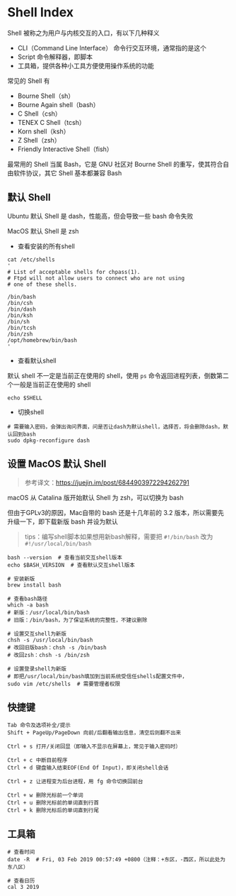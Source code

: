 # Shell Index

Shell 被称之为用户与内核交互的入口，有以下几种释义

- CLI（Command Line Interface） 命令行交互环境，通常指的是这个
- Script 命令解释器，即脚本
- 工具箱，提供各种小工具方便使用操作系统的功能

常见的 Shell 有

- Bourne Shell（sh）
- Bourne Again shell（bash）
- C Shell（csh）
- TENEX C Shell（tcsh）
- Korn shell（ksh）
- Z Shell（zsh）
- Friendly Interactive Shell（fish）

最常用的 Shell 当属 Bash，它是 GNU 社区对 Bourne Shell 的重写，使其符合自由软件协议，其它 Shell 基本都兼容 Bash

## 默认 Shell

Ubuntu 默认 Shell 是 dash，性能高，但会导致一些 bash 命令失败

MacOS 默认 Shell 是 zsh

- 查看安装的所有shell

```shell
cat /etc/shells
'
# List of acceptable shells for chpass(1).
# Ftpd will not allow users to connect who are not using
# one of these shells.

/bin/bash
/bin/csh
/bin/dash
/bin/ksh
/bin/sh
/bin/tcsh
/bin/zsh
/opt/homebrew/bin/bash
'
```

- 查看默认shell

默认 shell 不一定是当前正在使用的 shell，使用 `ps` 命令返回进程列表，倒数第二个一般是当前正在使用的 shell

```shell
echo $SHELL
```

- 切换shell

```shell
# 需要输入密码，会弹出询问界面，问是否让dash为默认shell，选择否，将会删除dash，默认回到bash
sudo dpkg-reconfigure dash
```

## 设置 MacOS 默认 Shell

> 参考译文：<https://juejin.im/post/6844903972294262791>

macOS 从 Catalina 版开始默认 Shell 为 zsh，可以切换为 bash

但由于GPLv3的原因，Mac自带的 bash 还是十几年前的 3.2 版本，所以需要先升级一下，即下载新版 bash 并设为默认

> tips：编写shell脚本如果想用新bash解释，需要把 `#!/bin/bash` 改为 `#!/usr/local/bin/bash`  

```shell
bash --version  # 查看当前交互shell版本
echo $BASH_VERSION  # 查看默认交互shell版本

# 安装新版
brew install bash

# 查看bash路径
which -a bash
# 新版：/usr/local/bin/bash
# 旧版：/bin/bash，为了保证系统的完整性，不建议删除

# 设置交互shell为新版
chsh -s /usr/local/bin/bash
# 改回旧版bash：chsh -s /bin/bash
# 改回zsh：chsh -s /bin/zsh

# 设置登录shell为新版
# 即把/usr/local/bin/bash填加到当前系统受信任shells配置文件中，
sudo vim /etc/shells  # 需要管理者权限
```

## 快捷键

```text
Tab 命令及选项补全/提示
Shift + PageUp/PageDown 向前/后翻看输出信息，清空后则翻不出来

Ctrl + s 打开/关闭回显（即输入不显示在屏幕上，常见于输入密码时）

Ctrl + c 中断目前程序
Ctrl + d 键盘输入结束EOF(End Of Input)，即关闭shell会话

Ctrl + z 让进程变为后台进程，用 fg 命令切换回前台

Ctrl + w 删除光标前一个单词
Ctrl + u 删除光标前的单词直到行首
Ctrl + k 删除光标后的单词直到行尾
```

## 工具箱

```shell
# 查看时间
date -R  # Fri, 03 Feb 2019 00:57:49 +0800（注释：+东区，-西区，所以此处为东八区）

# 查看日历
cal 3 2019
```
